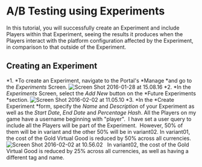 # A/B Testing using Experiments

In this tutorial, you will successfully create an Experiment and include Players within that Experiment, seeing the results it produces when the Players interact with the platform configuration affected by the Experiment, in comparison to that outside of the Experiment.    

## Creating an Experiment

*1. *To create an Experiment, navigate to the Portal's *Manage *and go to the *Experiments* Screen. ![Screen Shot 2016-01-28 at 15.08.16](/wp-content/uploads/2016/01/Screen-Shot-2016-01-28-at-15.08.161.png) *2. *In the *Experiments* Screen, select the *Add New* button on the *Future Experiments *section. ![Screen Shot 2016-02-02 at 11.05.10](https://docs.gamesparks.net/wp-content/uploads/2016/01/Screen-Shot-2016-02-02-at-11.05.10.png) *3. *In the *Create Experiment *form, specify the *Name* and *Description* of your Experiment as well as the *Start Date*, *End Date* and *Percentage Hash*. All the Players on my game have a username beginning with "player".  I have set a user query to include all the Players will be part of the Experiment.  However, 50% of them will be in variant and the other 50% will be in variant02. In variant01, the cost of the Gold Virtual Good is reduced by 50% across all currencies. ![Screen Shot 2016-02-02 at 10.56.02](https://docs.gamesparks.net/wp-content/uploads/2016/01/Screen-Shot-2016-02-02-at-10.56.02.png)   In variant02, the cost of the Gold Virtual Good is reduced by 25% across all currencies, as well as having a different tag and name.
